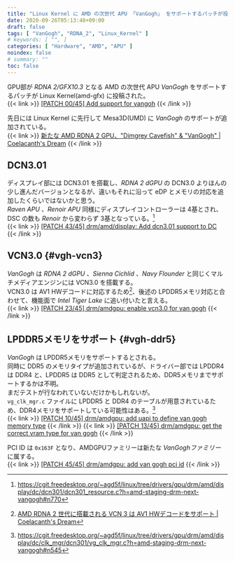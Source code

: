 ```yaml
---
title: "Linux Kernel に AMD の次世代 APU 「VanGogh」 をサポートするパッチが投稿される"
date: 2020-09-26T05:13:48+09:00
draft: false
tags: [ "VanGogh", "RDNA_2", "Linux_Kernel" ]
# keywords: [ "", ]
categories: [ "Hardware", "AMD", "APU" ]
noindex: false
# summary: ""
toc: false
---
```


GPU部が *RDNA 2/GFX10.3* となる AMD の次世代 APU *VanGogh* をサポートするパッチが Linux Kernel(amd-gfx) に投稿された。  
{{< link >}} [[PATCH 00/45] Add support for vangoh](https://lists.freedesktop.org/archives/amd-gfx/2020-September/054216.html) {{< /link >}}

先日には Linux Kernel に先行して Mesa3D(UMD) に *VanGogh* のサポートが追加されている。  
{{< link >}} [新たな AMD RDNA 2 GPU、"Dimgrey Cavefish" & "VanGogh" | Coelacanth's Dream](/posts/2020/09/23/amd-vangogh-dimgrey_cavefish/) {{< /link >}}

## DCN3.01
ディスプレイ部には DCN3.01 を搭載し、*RDNA 2 dGPU* の DCN3.0 よりほんの少し進んだバージョンとなるが、違いもそれに沿って eDP とメモリの対応を追加したくらいではないかと思う。  
*Raven APU* 、*Renoir APU* 同様にディスプレイコントローラーは 4基とされ、DSC の数も *Renoir* から変わらず 3基となっている。[^vgh-dc4]  
{{< link >}} [[PATCH 43/45] drm/amd/display: Add dcn3.01 support to DC](https://lists.freedesktop.org/archives/amd-gfx/2020-September/054258.html) {{< /link >}}

[^vgh-dc4]: <https://cgit.freedesktop.org/~agd5f/linux/tree/drivers/gpu/drm/amd/display/dc/dcn301/dcn301_resource.c?h=amd-staging-drm-next-vangogh#n770>

## VCN3.0 {#vgh-vcn3}
*VanGogh* は *RDNA 2 dGPU* 、*Sienna Cichlid* 、*Navy Flounder* と同じくマルチメディアエンジンには VCN3.0 を搭載する。  
VCN3.0 は AV1 HWデコードに対応するため[^vcn3-av1]、後述の LPDDR5メモリ対応と合わせて、機能面で *Intel Tiger Lake* に追い付いたと言える。  
{{< link >}} [[PATCH 23/45] drm/amdgpu: enable vcn3.0 for van gogh](https://lists.freedesktop.org/archives/amd-gfx/2020-September/054237.html) {{< /link >}}

[^vcn3-av1]: [AMD RDNA 2 世代に搭載される VCN 3 は AV1 HWデコードをサポート | Coelacanth's Dream](/posts/2020/09/16/amd-vcn_3-av1-dec/)

## LPDDR5メモリをサポート {#vgh-ddr5}
*VanGogh* は LPDDR5メモリをサポートするとされる。  
同時に DDR5 のメモリタイプが追加されているが、ドライバー部では LPDDR4 は DDR4 と、LPDDR5 は DDR5 として判定されるため、DDR5メモリまでサポートするかは不明。  
まだテストが行なわれていないだけかもしれないが。  
`vg_clk_mgr.c` ファイルに LPDDR5 と DDR4 のテーブルが用意されているため、DDR4メモリをサポートしている可能性はある。[^vgh-ddr4]  
{{< link >}} [[PATCH 10/45] drm/amdgpu: add uapi to define van gogh memory type](https://lists.freedesktop.org/archives/amd-gfx/2020-September/054225.html) {{< /link >}}
{{< link >}} [[PATCH 13/45] drm/amdgpu: get the correct vram type for van gogh](https://lists.freedesktop.org/archives/amd-gfx/2020-September/054227.html) {{< /link >}}

[^vgh-ddr4]: <https://cgit.freedesktop.org/~agd5f/linux/tree/drivers/gpu/drm/amd/display/dc/clk_mgr/dcn301/vg_clk_mgr.c?h=amd-staging-drm-next-vangogh#n545>


PCI ID は `0x163F` となり、AMDGPUファミリーは新たな *VanGoghファミリー* に属する。  
{{< link >}} [[PATCH 45/45] drm/amdgpu: add van gogh pci id](https://lists.freedesktop.org/archives/amd-gfx/2020-September/054259.html) {{< /link >}}


